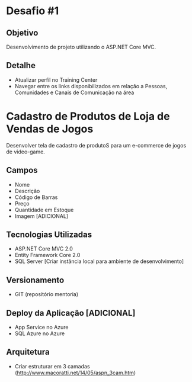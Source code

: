 # Desafio #1

## Objetivo

Desenvolvimento de projeto utilizando o ASP.NET Core MVC.
     
## Detalhe

- Atualizar perfil no Training Center
- Navegar entre os links disponibilizados em relação a Pessoas, Comunidades e Canais de Comunicação na área

# Cadastro de Produtos de Loja de Vendas de Jogos

Desenvolver tela de cadastro de produtoS para um e-commerce de jogos de video-game.

Campos
------

- Nome
- Descrição
- Código de Barras
- Preço
- Quantidade em Estoque
- Imagem [ADICIONAL]

Tecnologias Utilizadas
----------------------

- ASP.NET Core MVC 2.0
- Entity Framework Core 2.0
- SQL Server [Criar instância local para ambiente de desenvolvimento]

Versionamento
-------------

- GIT (repositório mentoria)

Deploy da Aplicação [ADICIONAL]
-------------------------------

- App Service no Azure
- SQL Azure no Azure

Arquitetura
-----------

- Criar estruturar em 3 camadas (http://www.macoratti.net/14/05/aspn_3cam.htm)
